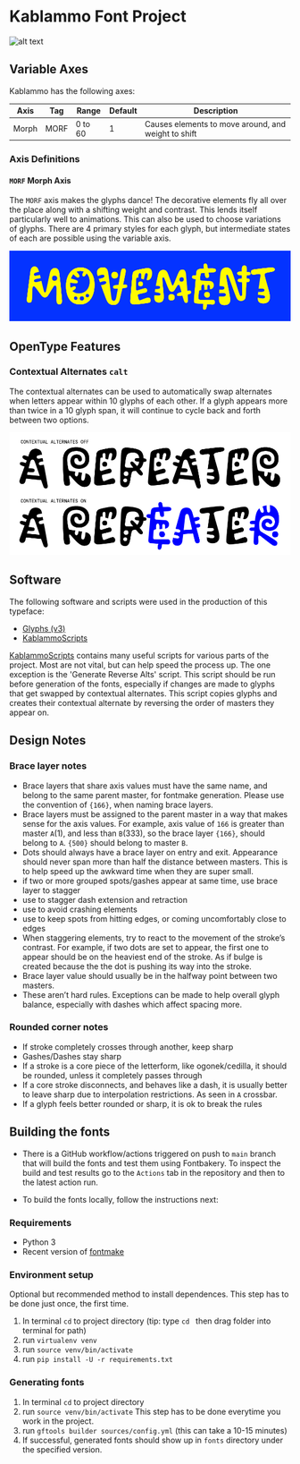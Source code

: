 # Kablammo Font Project

![alt text](documentation/img/Kablammo-Logo.gif "Kablammo")

## Variable Axes

Kablammo has the following axes:

Axis | Tag | Range | Default | Description
--- | --- | --- | --- | ---
Morph | MORF | 0 to 60 | 1 | Causes elements to move around, and weight to shift

### Axis Definitions

#### `MORF` Morph Axis

The `MORF` axis makes the glyphs dance! The decorative elements fly all over the place along with a shifting weight and contrast. This lends itself particularly well to animations. This can also be used to choose variations of glyphs. There are 4 primary styles for each glyph, but intermediate states of each are possible using the variable axis.

![alt text](documentation/img/Kablammo-Morph.gif "Kablammo Morph")

## OpenType Features

### Contextual Alternates `calt`

The contextual alternates can be used to automatically swap alternates when letters appear within 10 glyphs of each other. If a glyph appears more than twice in a 10 glyph span, it will continue to cycle back and forth between two options.

![alt text](documentation/img/Kablammo-ContextualAlternates.png "Kablammo Contextual Alternates")

## Software

The following software and scripts were used in the production of this typeface:
* [Glyphs (v3)](https://glyphsapp.com)
* [KablammoScripts](https://github.com/scribbletone/kablammo-scripts)

[KablammoScripts](https://github.com/scribbletone/kablammo-scripts) contains many useful scripts for various parts of the project. Most are not vital, but can help speed the process up. The one exception is the 'Generate Reverse Alts' script. This script should be run before generation of the fonts, especially if changes are made to glyphs that get swapped by contextual alternates. This script copies glyphs and creates their contextual alternate by reversing the order of masters they appear on.

## Design Notes

### Brace layer notes
- Brace layers that share axis values must have the same name, and belong to the same parent master, for fontmake generation. Please use the convention of `{166}`, when naming brace layers. 
- Brace layers must be assigned to the parent master in a way that makes sense for the axis values. For example, axis value of `166` is greater than master `A`(1), and less than `B`(333), so the brace layer `{166}`, should belong to `A`. `{500}` should belong to master `B`.
- Dots should always have a brace layer on entry and exit. Appearance should never span more than half the distance between masters. This is to help speed up the awkward time when they are super small.
- if two or more grouped spots/gashes appear at same time, use brace layer to stagger
- use to stagger dash extension and retraction
- use to avoid crashing elements
- use to keep spots from hitting edges, or coming uncomfortably close to edges
- When staggering elements, try to react to the movement of the stroke’s contrast. For example, if two dots are set to appear, the first one to appear should be on the heaviest end of the stroke. As if bulge is created because the the dot is pushing its way into the stroke.
- Brace layer value should usually be in the halfway point between two masters. 
- These aren’t hard rules. Exceptions can be made to help overall glyph balance, especially with dashes which affect spacing more.

### Rounded corner notes
- If stroke completely crosses through another, keep sharp
- Gashes/Dashes stay sharp
- If a stroke is a core piece of the letterform, like ogonek/cedilla, it should be rounded, unless it completely passes through
- If a core stroke disconnects, and behaves like a dash, it is usually better to leave sharp due to interpolation restrictions. As seen in `A` crossbar.
- If a glyph feels better rounded or sharp, it is ok to break the rules



## Building the fonts

- There is a GitHub workflow/actions triggered on push to `main` branch that will build the fonts and test them using Fontbakery. To inspect the build and test results go to the `Actions` tab in the repository and then to the latest action run.

- To build the fonts locally, follow the instructions next:

### Requirements
- Python 3
- Recent version of [fontmake](https://github.com/googlefonts/fontmake)

### Environment setup 

Optional but recommended method to install dependences. This step has to be done just once, the first time.
1. In terminal `cd` to project directory (tip: type `cd ` then drag folder into terminal for path)
2. run `virtualenv venv` 
3. run `source venv/bin/activate`
4. run `pip install -U -r requirements.txt`

### Generating fonts
1. In terminal `cd` to project directory
2. run `source venv/bin/activate` This step has to be done everytime you work in the project.
3. run `gftools builder sources/config.yml` (this can take a 10-15 minutes)
4. If successful, generated fonts should show up in `fonts` directory under the specified version.